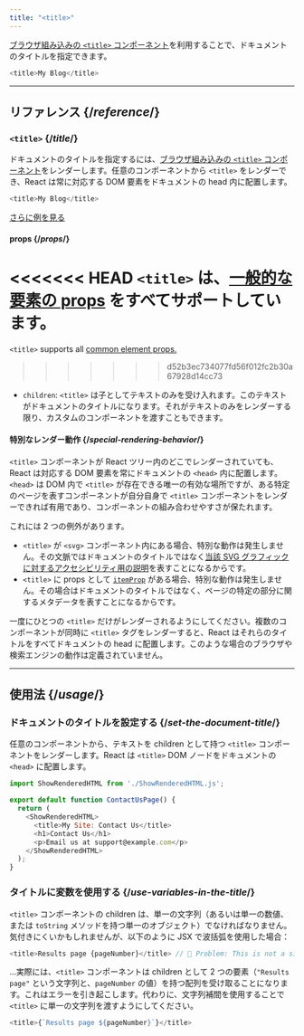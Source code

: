 ```yaml
---
title: "<title>"
---
```


<Intro>

[ブラウザ組み込みの `<title>` コンポーネント](https://developer.mozilla.org/en-US/docs/Web/HTML/Element/title)を利用することで、ドキュメントのタイトルを指定できます。

```js
<title>My Blog</title>
```

</Intro>

<InlineToc />

---

## リファレンス {/*reference*/}

### `<title>` {/*title*/}

ドキュメントのタイトルを指定するには、[ブラウザ組み込みの `<title>` コンポーネント](https://developer.mozilla.org/en-US/docs/Web/HTML/Element/title)をレンダーします。任意のコンポーネントから `<title>` をレンダーでき、React は常に対応する DOM 要素をドキュメントの head 内に配置します。

```js
<title>My Blog</title>
```

[さらに例を見る](#usage)

#### props {/*props*/}

<<<<<<< HEAD
`<title>` は、[一般的な要素の props](/reference/react-dom/components/common#props) をすべてサポートしています。
=======
`<title>` supports all [common element props.](/reference/react-dom/components/common#common-props)
>>>>>>> d52b3ec734077fd56f012fc2b30a67928d14cc73

* `children`: `<title>` は子としてテキストのみを受け入れます。このテキストがドキュメントのタイトルになります。それがテキストのみをレンダーする限り、カスタムのコンポーネントを渡すこともできます。

#### 特別なレンダー動作 {/*special-rendering-behavior*/}

`<title>` コンポーネントが React ツリー内のどこでレンダーされていても、React は対応する DOM 要素を常にドキュメントの `<head>` 内に配置します。`<head>` は DOM 内で `<title>` が存在できる唯一の有効な場所ですが、ある特定のページを表すコンポーネントが自分自身で `<title>` コンポーネントをレンダーできれば有用であり、コンポーネントの組み合わせやすさが保たれます。

これには 2 つの例外があります。
* `<title>` が `<svg>` コンポーネント内にある場合、特別な動作は発生しません。その文脈ではドキュメントのタイトルではなく[当該 SVG グラフィックに対するアクセシビリティ用の説明](https://developer.mozilla.org/en-US/docs/Web/SVG/Element/title)を表すことになるからです。
* `<title>` に props として [`itemProp`](https://developer.mozilla.org/en-US/docs/Web/HTML/Global_attributes/itemprop) がある場合、特別な動作は発生しません。その場合はドキュメントのタイトルではなく、ページの特定の部分に関するメタデータを表すことになるからです。

<Pitfall>

一度にひとつの `<title>` だけがレンダーされるようにしてください。複数のコンポーネントが同時に `<title>` タグをレンダーすると、React はそれらのタイトルをすべてドキュメントの head に配置します。このような場合のブラウザや検索エンジンの動作は定義されていません。

</Pitfall>

---

## 使用法 {/*usage*/}

### ドキュメントのタイトルを設定する {/*set-the-document-title*/}

任意のコンポーネントから、テキストを children として持つ `<title>` コンポーネントをレンダーします。React は `<title>` DOM ノードをドキュメントの `<head>` に配置します。

<SandpackWithHTMLOutput>

```js src/App.js active
import ShowRenderedHTML from './ShowRenderedHTML.js';

export default function ContactUsPage() {
  return (
    <ShowRenderedHTML>
      <title>My Site: Contact Us</title>
      <h1>Contact Us</h1>
      <p>Email us at support@example.com</p>
    </ShowRenderedHTML>
  );
}
```

</SandpackWithHTMLOutput>

### タイトルに変数を使用する {/*use-variables-in-the-title*/}

`<title>` コンポーネントの children は、単一の文字列（あるいは単一の数値、または `toString` メソッドを持つ単一のオブジェクト）でなければなりません。気付きにくいかもしれませんが、以下のように JSX で波括弧を使用した場合：

```js
<title>Results page {pageNumber}</title> // 🔴 Problem: This is not a single string
```

...実際には、`<title>` コンポーネントは children として 2 つの要素（`"Results page"` という文字列と、`pageNumber` の値）を持つ配列を受け取ることになります。これはエラーを引き起こします。代わりに、文字列補間を使用することで `<title>` に単一の文字列を渡すようにしてください。

```js
<title>{`Results page ${pageNumber}`}</title>
```

